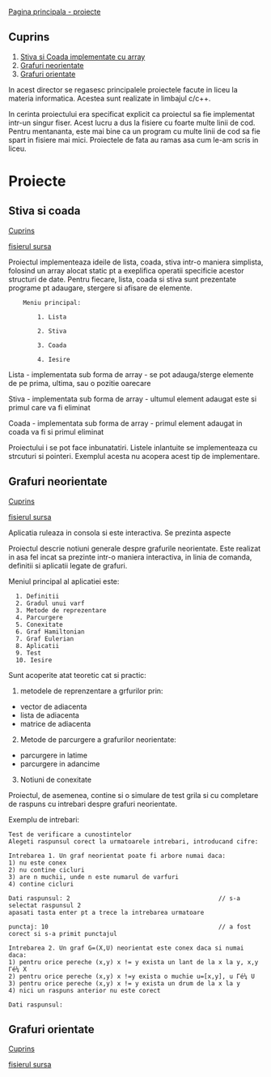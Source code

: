 [Pagina principala - proiecte](../)

## Cuprins

1. [Stiva si Coada implementate cu array](#stiva-si-coada)
1. [Grafuri neorientate](#Grafuri-neorientate)
1. [Grafuri orientate](#Grafuri-orientate)

In acest director se regasesc principalele proiectele facute in liceu la materia informatica. Acestea sunt realizate in limbajul c/c++.

In cerinta proiectului era specificat explicit ca proiectul sa fie implementat intr-un singur fiser. Acest lucru a dus la fisiere cu foarte multe linii de cod.
Pentru mentananta, este mai bine ca un program cu multe linii de cod sa fie spart in fisiere mai mici. Proiectele de fata au ramas asa cum le-am scris in liceu.

# Proiecte

## Stiva si coada 
[Cuprins](#cuprins)

[fisierul sursa](proiect_vector_stiva_si_coada.cpp)

Proiectul implementeaza ideile de lista, coada, stiva intr-o maniera simplista, folosind un array alocat static pt a exeplifica operatii specificie acestor structuri de date.
Pentru fiecare, lista, coada si stiva sunt prezentate programe pt adaugare, stergere si afisare de elemente.

        Meniu principal:
      
            1. Lista
      
            2. Stiva
      
            3. Coada
      
            4. Iesire

Lista - implementata sub forma de array
      - se pot adauga/sterge elemente de pe prima, ultima, sau o pozitie oarecare

Stiva - implementata sub forma de array
      - ultumul element adaugat este si primul care va fi eliminat
      
Coada - implementata sub forma de array
      - primul element adaugat in coada va fi si primul eliminat

Proiectului i se pot face inbunatatiri. Listele inlantuite se implementeaza cu strcuturi si pointeri. Exemplul acesta nu acopera acest tip de implementare.

## Grafuri neorientate
[Cuprins](#cuprins)

[fisierul sursa](proiect_grafuri_neorientate.cpp)

Aplicatia ruleaza in consola si este interactiva. Se prezinta aspecte


Proiectul descrie notiuni generale despre grafurile neorientate. Este realizat in asa fel incat sa prezinte intr-o maniera interactiva, in linia de comanda, definitii si aplicatii legate de grafuri.

Meniul principal al aplicatiei este:

      1. Definitii
      2. Gradul unui varf
      3. Metode de reprezentare
      4. Parcurgere
      5. Conexitate
      6. Graf Hamiltonian
      7. Graf Eulerian
      8. Aplicatii
      9. Test
      10. Iesire

Sunt acoperite atat teoretic cat si practic:

1. metodele de reprenzentare a grfurilor prin:
  - vector de adiacenta
  - lista de adiacenta
  - matrice de adiacenta

2. Metode de parcurgere a grafurilor neorientate:
  - parcurgere in latime
  - parcurgere in adancime

3. Notiuni de conexitate

Proiectul, de asemenea, contine si o simulare de test grila si cu completare de raspuns cu intrebari despre grafuri neorientate.

Exemplu de intrebari:

    Test de verificare a cunostintelor
    Alegeti raspunsul corect la urmatoarele intrebari, introducand cifre:
    
    Intrebarea 1. Un graf neorientat poate fi arbore numai daca:
    1) nu este conex
    2) nu contine cicluri
    3) are n muchii, unde n este numarul de varfuri
    4) contine cicluri
    
    Dati raspunsul: 2                                         // s-a selectat raspunsul 2
    apasati tasta enter pt a trece la intrebarea urmatoare
    
    punctaj: 10                                               // a fost corect si s-a primit punctajul
    
    Intrebarea 2. Un graf G=(X,U) neorientat este conex daca si numai daca:
    1) pentru orice pereche (x,y) x != y exista un lant de la x la y, x,y Γé¼ X
    2) pentru orice pereche (x,y) x !=y exista o muchie u=[x,y], u Γé¼ U
    3) pentru orice pereche (x,y) x != y exista un drum de la x la y
    4) nici un raspuns anterior nu este corect
    
    Dati raspunsul:

## Grafuri orientate
[Cuprins](#cuprins)

[fisierul sursa](proiect_grafuri_orientate.cpp)

